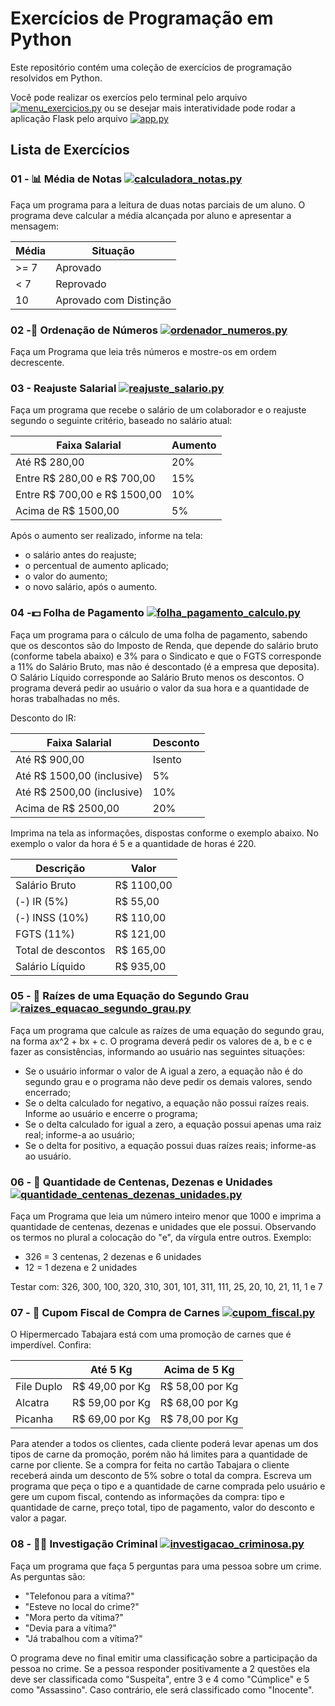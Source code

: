 # Exercícios de Programação em Python

Este repositório contém uma coleção de exercícios de programação resolvidos em Python.

Você pode realizar os exercíos pelo terminal pelo arquivo [![menu_exercicios.py](https://img.shields.io/badge/menu_exercicios.py-View-green)](menu_exercicios.py)  ou se desejar mais interatividade pode rodar a aplicação Flask pelo arquivo   [![app.py](https://img.shields.io/badge/app.py-View-green)](app.py)

## Lista de Exercícios

### 01 - 📊 Média de Notas [![calculadora_notas.py](https://img.shields.io/badge/calculadora__notas.py-View-green)](calculadora_notas.py)

Faça um programa para a leitura de duas notas parciais de um aluno. O programa deve calcular a média alcançada por aluno e apresentar a mensagem:

| Média | Situação                |
|-------|-------------------------|
| >= 7  | Aprovado                |
| < 7   | Reprovado               |
| 10    | Aprovado com Distinção |



### 02 -🔢 Ordenação de Números [![ordenador_numeros.py](https://img.shields.io/badge/ordenador__numeros.py-View-green)](ordenador_numeros.py)


Faça um Programa que leia três números e mostre-os em ordem decrescente.


### 03 - Reajuste Salarial [![reajuste_salario.py](https://img.shields.io/badge/reajuste__salario.py-View-green)](reajuste_salario.py)


Faça um programa que recebe o salário de um colaborador e o reajuste segundo o seguinte critério, baseado no salário atual:

| Faixa Salarial         | Aumento |
|------------------------|---------|
| Até R$ 280,00          | 20%     |
| Entre R$ 280,00 e R$ 700,00 | 15% |
| Entre R$ 700,00 e R$ 1500,00 | 10% |
| Acima de R$ 1500,00    | 5%      |

Após o aumento ser realizado, informe na tela:
- o salário antes do reajuste;
- o percentual de aumento aplicado;
- o valor do aumento;
- o novo salário, após o aumento.


### 04 -💵 Folha de Pagamento [![folha_pagamento_calculo.py](https://img.shields.io/badge/folha__pagamento__calculo.py-View-green)](folha_pagamento_calculo.py)


Faça um programa para o cálculo de uma folha de pagamento, sabendo que os descontos são do Imposto de Renda, que depende do salário bruto (conforme tabela abaixo) e 3% para o Sindicato e que o FGTS corresponde a 11% do Salário Bruto, mas não é descontado (é a empresa que deposita). O Salário Líquido corresponde ao Salário Bruto menos os descontos. O programa deverá pedir ao usuário o valor da sua hora e a quantidade de horas trabalhadas no mês.

Desconto do IR:

| Faixa Salarial                 | Desconto |
|--------------------------------|----------|
| Até R$ 900,00                  | Isento   |
| Até R$ 1500,00 (inclusive)     | 5%       |
| Até R$ 2500,00 (inclusive)     | 10%      |
| Acima de R$ 2500,00            | 20%      |


Imprima na tela as informações, dispostas conforme o exemplo abaixo. No exemplo o valor da hora é 5 e a quantidade de horas é 220.

| Descrição                | Valor        |
|--------------------------|--------------|
| Salário Bruto            | R$ 1100,00   |
| (-) IR (5%)              | R$ 55,00     |
| (-) INSS (10%)           | R$ 110,00    |
| FGTS (11%)               | R$ 121,00    |
| Total de descontos       | R$ 165,00    |
| Salário Líquido          | R$ 935,00    |


### 05 - 🧮 Raízes de uma Equação do Segundo Grau [![raizes_equacao_segundo_grau.py](https://img.shields.io/badge/raizes__equacao__segundo__grau.py-View-green)](raizes_equacao_segundo_grau.py)


Faça um programa que calcule as raízes de uma equação do segundo grau, na forma ax^2 + bx + c. O programa deverá pedir os valores de a, b e c e fazer as consistências, informando ao usuário nas seguintes situações:

- Se o usuário informar o valor de A igual a zero, a equação não é do segundo grau e o programa não deve pedir os demais valores, sendo encerrado;
- Se o delta calculado for negativo, a equação não possui raízes reais. Informe ao usuário e encerre o programa;
- Se o delta calculado for igual a zero, a equação possui apenas uma raiz real; informe-a ao usuário;
- Se o delta for positivo, a equação possui duas raízes reais; informe-as ao usuário.



### 06 - 🔢 Quantidade de Centenas, Dezenas e Unidades [![quantidade_centenas_dezenas_unidades.py](https://img.shields.io/badge/quantidade__centenas__dezenas__unidades.py-View-green)](quantidade_centenas_dezenas_unidades.py)


Faça um Programa que leia um número inteiro menor que 1000 e imprima a quantidade de centenas, dezenas e unidades que ele possui. Observando os termos no plural a colocação do "e", da vírgula entre outros. Exemplo:
- 326 = 3 centenas, 2 dezenas e 6 unidades
- 12 = 1 dezena e 2 unidades

Testar com: 326, 300, 100, 320, 310, 301, 101, 311, 111, 25, 20, 10, 21, 11, 1 e 7


### 07 - 🧾 Cupom Fiscal de Compra de Carnes [![cupom_fiscal.py](https://img.shields.io/badge/cupom__fiscal.py-View-green)](cupom_fiscal.py)


O Hipermercado Tabajara está com uma promoção de carnes que é imperdível. Confira:

|                          | Até 5 Kg         | Acima de 5 Kg    |
|--------------------------|------------------|------------------|
| File Duplo               | R$ 49,00 por Kg  | R$ 58,00 por Kg  |
| Alcatra                  | R$ 59,00 por Kg  | R$ 68,00 por Kg  |
| Picanha                  | R$ 69,00 por Kg  | R$ 78,00 por Kg  |

Para atender a todos os clientes, cada cliente poderá levar apenas um dos tipos de carne da promoção, porém não há limites para a quantidade de carne por cliente. Se a compra for feita no cartão Tabajara o cliente receberá ainda um desconto de 5% sobre o total da compra. Escreva um programa que peça o tipo e a quantidade de carne comprada pelo usuário e gere um cupom fiscal, contendo as informações da compra: tipo e quantidade de carne, preço total, tipo de pagamento, valor do desconto e valor a pagar.


### 08 - 🕵️‍♂️ Investigação Criminal [![investigacao_criminosa.py](https://img.shields.io/badge/investigacao__criminosa.py-View-green)](investigacao_criminosa.py)


Faça um programa que faça 5 perguntas para uma pessoa sobre um crime. As perguntas são:
- "Telefonou para a vítima?"
- "Esteve no local do crime?"
- "Mora perto da vítima?"
- "Devia para a vítima?"
- "Já trabalhou com a vítima?"

O programa deve no final emitir uma classificação sobre a participação da pessoa no crime. Se a pessoa responder positivamente a 2 questões ela deve ser classificada como "Suspeita", entre 3 e 4 como "Cúmplice" e 5 como "Assassino". Caso contrário, ele será classificado como "Inocente".



